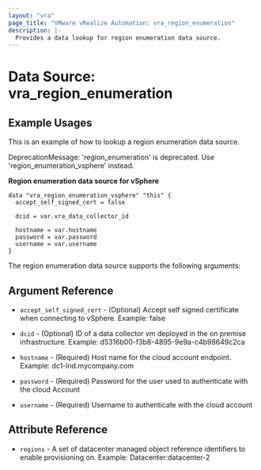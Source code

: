```yaml
---
layout: "vra"
page_title: "VMware vRealize Automation: vra_region_enumeration"
description: |-
  Provides a data lookup for region enumeration data source.
---
```


# Data Source: vra_region_enumeration
## Example Usages

This is an example of how to lookup a region enumeration data source.

DeprecationMessage: 'region_enumeration' is deprecated. Use 'region_enumeration_vsphere' instead.

**Region enumeration data source for vSphere**
```hcl
data "vra_region_enumeration_vsphere" "this" {
  accept_self_signed_cert = false

  dcid = var.vra_data_collector_id
  
  hostname = var.hostname
  password = var.password
  username = var.username
}
```

The region enumeration data source supports the following arguments:

## Argument Reference
* `accept_self_signed_cert` - (Optional) Accept self signed certificate when connecting to vSphere. Example: false

* `dcid` - (Optional) ID of a data collector vm deployed in the on premise infrastructure. Example: d5316b00-f3b8-4895-9e9a-c4b98649c2ca

* `hostname` - (Required) Host name for the cloud account endpoint. Example: dc1-lnd.mycompany.com

* `password` - (Required) Password for the user used to authenticate with the cloud Account

* `username` - (Required) Username to authenticate with the cloud account

## Attribute Reference
* `regions` - A set of datacenter managed object reference identifiers to enable provisioning on. Example: Datacenter:datacenter-2 

